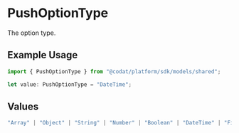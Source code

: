 # PushOptionType

The option type.

## Example Usage

```typescript
import { PushOptionType } from "@codat/platform/sdk/models/shared";

let value: PushOptionType = "DateTime";
```

## Values

```typescript
"Array" | "Object" | "String" | "Number" | "Boolean" | "DateTime" | "File" | "MultiPart"
```